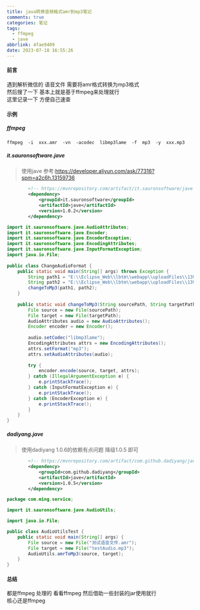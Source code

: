 ```yaml
---
title: java转换音频格式amr到mp3笔记
comments: true
categories: 笔记
tags:
  - ffmpeg
  - jave
abbrlink: 4fae9409
date: 2023-07-18 16:55:26
---
```

#### 前言    
遇到解析微信的 语音文件    需要将amr格式转换为mp3格式    
然后搜了一下 基本上就是基于ffmpeg来处理就行     
这里记录一下 方便自己速查      
#### 示例 

##### ffmpeg   

```shell
ffmpeg  -i  xxx.amr  -vn  -acodec  libmp3lame  -f  mp3  -y  xxx.mp3
```

##### it.sauronsoftware.jave   
> 使用jave    参考:https://developer.aliyun.com/ask/77316?spm=a2c6h.13159736   

```xml
        <!-- https://mvnrepository.com/artifact/it.sauronsoftware/jave -->
        <dependency>
            <groupId>it.sauronsoftware</groupId>
            <artifactId>jave</artifactId>
            <version>1.0.2</version>
        </dependency>
```

```java
import it.sauronsoftware.jave.AudioAttributes;  
import it.sauronsoftware.jave.Encoder;  
import it.sauronsoftware.jave.EncoderException;  
import it.sauronsoftware.jave.EncodingAttributes;  
import it.sauronsoftware.jave.InputFormatException;  
import java.io.File;  
  
public class ChangeAudioFormat {  
    public static void main(String[] args) throws Exception {  
        String path1 = "E:\\Eclipse_Web\\lbtm\\webapp\\uploadFiles\\1395047224460.amr";  
        String path2 = "E:\\Eclipse_Web\\lbtm\\webapp\\uploadFiles\\1395047224460.mp3";  
        changeToMp3(path1, path2);  
    }  
  
    public static void changeToMp3(String sourcePath, String targetPath) {  
        File source = new File(sourcePath);  
        File target = new File(targetPath);  
        AudioAttributes audio = new AudioAttributes();  
        Encoder encoder = new Encoder();  
  
        audio.setCodec("libmp3lame");  
        EncodingAttributes attrs = new EncodingAttributes();  
        attrs.setFormat("mp3");  
        attrs.setAudioAttributes(audio);  
  
        try {  
            encoder.encode(source, target, attrs);  
        } catch (IllegalArgumentException e) {  
            e.printStackTrace();  
        } catch (InputFormatException e) {  
            e.printStackTrace();  
        } catch (EncoderException e) {  
            e.printStackTrace();  
        }  
    }  
}  
```

#####  dadiyang.jave    

> 使用dadiyang  1.0.6的依赖有点问题 降级1.0.5 即可      

```xml
        <!-- https://mvnrepository.com/artifact/com.github.dadiyang/jave -->
        <dependency>
            <groupId>com.github.dadiyang</groupId>
            <artifactId>jave</artifactId>
            <version>1.0.5</version>
        </dependency>
```

```java
package com.ming.service;

import it.sauronsoftware.jave.AudioUtils;

import java.io.File;

public class AudioUtilsTest {
    public static void main(String[] args) {
        File source = new File("测试语音文件.amr");
        File target = new File("testAudio.mp3");
        AudioUtils.amrToMp3(source, target);
    }
}

```


#### 总结  
都是ffmpeg 处理的 
看看ffmpeg 然后借助一些封装的jar使用就行   
核心还是ffmpeg  




